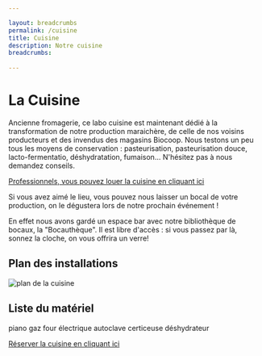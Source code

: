 ```yaml
---

layout: breadcrumbs
permalink: /cuisine
title: Cuisine
description: Notre cuisine
breadcrumbs:
  
---
```



# La Cuisine

Ancienne fromagerie, ce labo cuisine est maintenant dédié à la transformation de notre production maraichère, de celle de nos voisins producteurs et des invendus des magasins Biocoop. Nous testons un peu tous les moyens de conservation : pasteurisation, pasteurisation douce, lacto-fermentatio, déshydratation, fumaison... N'hésitez pas à nous demandez conseils. 

[Professionnels, vous pouvez louer la cuisine en cliquant ici](https://www.cuisinealouer.com/reserver/35400/)

Si vous avez aimé le lieu, vous pouvez nous laisser un bocal de votre production, on le dégustera lors de notre prochain événement !

En effet nous avons gardé un espace bar avec notre bibliothèque de bocaux, la "Bocauthèque". Il est libre d'accès : si vous passez par là, sonnez la cloche, on vous offrira un verre!


## Plan des installations

![plan de la cuisine](https://damienchivialle.github.io/bocautheque/assets/img/plan_cuisine.png)

## Liste du matériel

piano gaz
four électrique
autoclave
certiceuse
déshydrateur

[Réserver la cuisine en cliquant ici](https://www.cuisinealouer.com/reserver/35400/)
